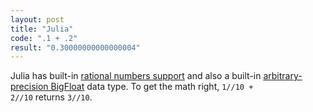 ```yaml
---
layout: post
title: "Julia"
code: ".1 + .2"
result: "0.30000000000000004"
---
```

Julia has built-in [rational numbers support](http://docs.julialang.org/en/release-0.4/manual/complex-and-rational-numbers/#rational-numbers) and also a built-in [arbitrary-precision BigFloat](http://docs.julialang.org/en/release-0.4/manual/integers-and-floating-point-numbers/#arbitrary-precision-arithmetic) data type. To get the math right, <code>1//10 + 2//10</code> returns <code>3//10</code>.
